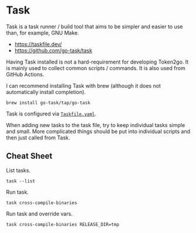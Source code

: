 # Task

Task is a task runner / build tool that aims to be simpler and easier to use
than, for example, GNU Make.

- <https://taskfile.dev/>
- <https://github.com/go-task/task>

Having Task installed is not a hard-requirement for developing Token2go. It is
mainly used to collect common scripts / commands. It is also used from GitHub
Actions.

I can recommend installing Task with brew (although it does not automatically
install completion).

```
brew install go-task/tap/go-task
```

Task is configured via [`Taskfile.yaml`](../../Taskfile.yaml).

When adding new tasks to the task file, try to keep individual tasks simple and
small. More complicated things should be put into individual scripts and then
just called from Task.

## Cheat Sheet

List tasks.

```
task --list
```

Run task.

```
task cross-compile-binaries
```

Run task and override vars.

```
task cross-compile-binaries RELEASE_DIR=tmp
```
